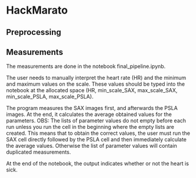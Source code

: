 # HackMarato

## Preprocessing




## Measurements

The measurements are done in the notebook final_pipeline.ipynb.

The user needs to manually interpret the heart rate (HR) and the minimum and maximum values on the scale. These values should be typed into the notebook at the allocated space (HR, min_scale_SAX, max_scale_SAX, min_scale_PSLA, max_scale_PSLA).

The program measures the SAX images first, and afterwards the PSLA images. At the end, it calculates the average obtained values for the parameters. 
OBS: The lists of parameter values do not empty before each run unless you run the cell in the beginning where the empty lists are created. This means that to obtain the correct values, the user must run the SAX cell directly followed by the PSLA cell and then immediately calculate the average values. Otherwise the list of parameter values will contain duplicated measurements. 

At the end of the notebook, the output indicates whether or not the heart is sick. 